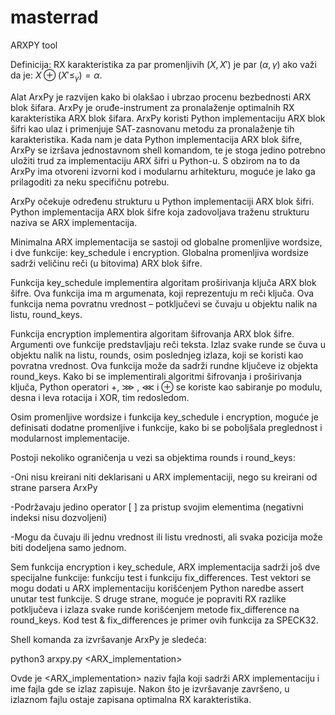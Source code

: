 # masterrad
ARXPY tool  

 Definicija: RX karakteristika za par promenljivih $(X, X')$ je par $(\alpha, \gamma)$ ako važi da je: $X \oplus (X'\leq_\gamma)=\alpha.$


Alat ArxPy je razvijen kako bi olakšao i ubrzao procenu bezbednosti ARX blok šifara. ArxPy je oruđe-instrument za pronalaženje optimalnih RX karakteristika ARX blok šifara. ArxPy koristi Python implementaciju ARX blok šifri kao ulaz i primenjuje SAT-zasnovanu metodu za pronalaženje tih karakteristika. Kada nam je data Python implementacija ARX blok šifre, ArxPy se izršava jednostavnom shell komandom, te je stoga jedino potrebno uložiti trud za implementaciju ARX šifri u Python-u. S obzirom na to da ArxPy ima otvoreni izvorni kod i modularnu arhitekturu, moguće je lako ga prilagoditi za neku specifičnu potrebu.  

ArxPy očekuje određenu strukturu u Python implementaciji ARX blok šifri. Python implementacija ARX blok šifre koja zadovoljava traženu strukturu naziva se ARX implementacija.  

Minimalna ARX implementacija se sastoji od globalne promenljive wordsize, i dve funkcije: key_schedule i encryption. Globalna promenljiva wordsize sadrži veličinu reči (u bitovima) ARX blok šifre.  

Funkcija key_schedule implementira algoritam proširivanja ključa ARX blok šifre. Ova funkcija ima m argumenata, koji reprezentuju m reči ključa. Ova funkcija nema povratnu vrednost – potključevi se čuvaju u objektu nalik na listu, round_keys.  

Funkcija encryption implementira algoritam šifrovanja ARX blok šifre. Argumenti ove funkcije predstavljaju reči teksta. Izlaz svake runde se čuva u objektu nalik na listu, rounds, osim poslednjeg izlaza, koji se koristi kao povratna vrednost. Ova funkcija može da sadrži rundne ključeve iz objekta round_keys.
Kako bi se implementirali algoritmi šifrovanja i proširivanja ključa, Python operatori $+$, $\ggg$ , $\lll$ i $\oplus$ se koriste kao sabiranje po modulu, desna i leva rotacija i XOR, tim redosledom.   

Osim promenljive wordsize i funkcija key_schedule i encryption, moguće je definisati dodatne promenljive i funkcije, kako bi se poboljšala preglednost i modularnost implementacije.   

Postoji nekoliko ograničenja u vezi sa objektima rounds i round_keys:  

 -Oni nisu kreirani niti deklarisani u ARX implementaciji, nego su kreirani od strane parsera ArxPy  
 
 -Podržavaju jedino operator [ ] za pristup svojim elementima (negativni indeksi nisu dozvoljeni)  
 
 -Mogu da čuvaju ili jednu vrednost ili listu vrednosti, ali svaka pozicija može biti dodeljena samo jednom.  
 
Sem funkcija encryption i key_schedule, ARX implementacija sadrži još dve specijalne funkcije: funkciju test i funkciju fix\_differences. Test vektori se mogu dodati u ARX implementaciju korišćenjem Python naredbe assert unutar  test funkcije. S druge strane, moguće je popraviti RX razlike potključeva i izlaza svake runde korišćenjem metode fix_difference na round_keys. Kod test & fix_differences je primer ovih funkcija za SPECK32.   

Shell komanda za izvršavanje ArxPy je sledeća:  

python3 arxpy.py <ARX_implementation> <output>  
 
Ovde je  <ARX_implementation> naziv fajla koji sadrži ARX implementaciju i  <output> ime fajla gde se izlaz zapisuje. Nakon što je izvršavanje završeno, u izlaznom fajlu ostaje zapisana optimalna RX karakteristika.
